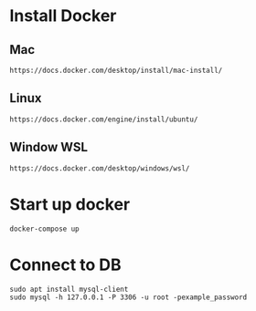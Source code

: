 # Install Docker
## Mac
```
https://docs.docker.com/desktop/install/mac-install/
```

## Linux
```
https://docs.docker.com/engine/install/ubuntu/
```

## Window WSL
```
https://docs.docker.com/desktop/windows/wsl/
```


# Start up docker
```
docker-compose up
```


# Connect to DB
```
sudo apt install mysql-client
sudo mysql -h 127.0.0.1 -P 3306 -u root -pexample_password
```
